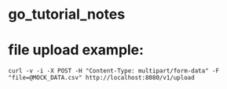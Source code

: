 # go_tutorial_notes

# file upload example:
```shell
curl -v -i -X POST -H "Content-Type: multipart/form-data" -F "file=@MOCK_DATA.csv" http://localhost:8080/v1/upload
```